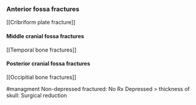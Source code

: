 ### Anterior fossa fractures
[[Cribriform plate fracture]] 

#### Middle cranial fossa fractures
[[Temporal bone fractures]]

#### Posterior cranial fossa fractures
[[Occipitial bone fractures]]

#managment 
	Non-depressed fractured: No Rx
	Depressed > thickness of skull: Surgical reduction
